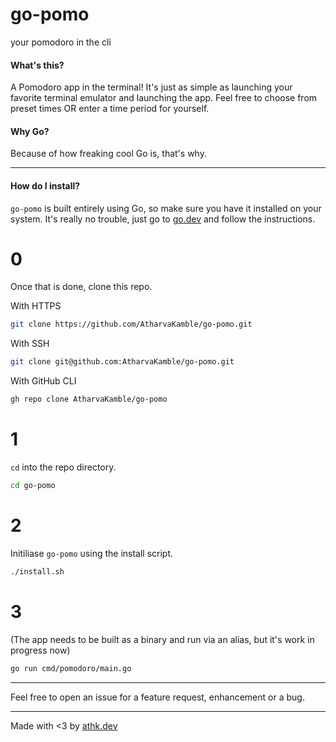 # go-pomo

your pomodoro in the cli


#### What's this?

A Pomodoro app in the terminal! It's just as simple as launching your favorite terminal emulator and launching the app. Feel free to choose from preset times OR enter a time period for yourself. 

#### Why Go?

Because of how freaking cool Go is, that's why.

___
#### How do I install?

`go-pomo` is built entirely using Go, so make sure you have it installed on your system. It's really no trouble, just go to [go.dev](https://go.dev) and follow the instructions.

# 0
Once that is done, clone this repo.

With HTTPS
```bash
git clone https://github.com/AtharvaKamble/go-pomo.git
```

With SSH
```bash
git clone git@github.com:AtharvaKamble/go-pomo.git
```

With GitHub CLI
```bash
gh repo clone AtharvaKamble/go-pomo
```

# 1
`cd` into the repo directory.

```bash
cd go-pomo
```

# 2
Initiliase `go-pomo` using the install script.

```bash
./install.sh
```

# 3
(The app needs to be built as a binary and run via an alias, but it's work in progress now)
```bash
go run cmd/pomodoro/main.go
```


___

Feel free to open an issue for a feature request, enhancement or a bug.
___
Made with <3 by [athk.dev](https://athk.dev)
